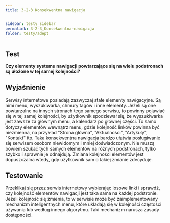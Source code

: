 ```yaml
---
title: 3-2-3 Konsekwentna nawigacja


sidebar: testy_sidebar
permalink: 3-2-3_Konsekwentna-nawigacja
folder: testy/adept
---
```


## Test
**Czy elementy systemu nawigacji powtarzające się na wielu podstronach są ułożone w tej samej kolejności?**

## Wyjaśnienie
Serwisy internetowe posiadają zazwyczaj stałe elementy nawigacyjne. Są nimi menu, wyszukiwarka, chmury tagów i inne elementy. Jeżeli są one powtarzalne na innych stronach tego samego serwisu, to powinny pojawiać się w tej samej kolejności, by użytkownik spodziewał się, że wyszukiwarka jest zawsze za głównym menu, a kalendarz po głównej części. To samo dotyczy elementów wewnątrz menu, gdzie kolejność linków powinna być niezmienna, na przykład "Strona główna", "Aktualności", "Artykuły", "Kontakt" itp. Taka konsekwentna nawigacja bardzo ułatwia posługiwanie się serwisem osobom niewidomym i mniej doświadczonym. Nie muszą bowiem szukać tych samych elementów na różnych podstronach, tylko szybko i sprawnie je odnajdują. Zmiana kolejności elementów jest dopuszczalna wtedy, gdy użytkownik sam o takiej zmianie zdecyduje.

## Testowanie
Przeklikaj się przez serwis internetowy wybierając losowe linki i sprawdź, czy kolejność elementów nawigacji jest taka sama na każdej podstronie. Jeżeli kolejność się zmienia, to w serwisie może być zaimplementowany mechanizm inteligentnych menu, które układają się w kolejności częstości używania lub według innego algorytmu. Taki mechanizm narusza zasady dostępności.

